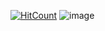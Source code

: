 [![HitCount](https://hits.dwyl.com/lustrest/lustrest.svg?style=flat-square)](http://hits.dwyl.com/lustrest/lustrest)
![image](https://github.com/user-attachments/assets/f38e0b66-57aa-4c13-a091-fc6f4e25cad0)






